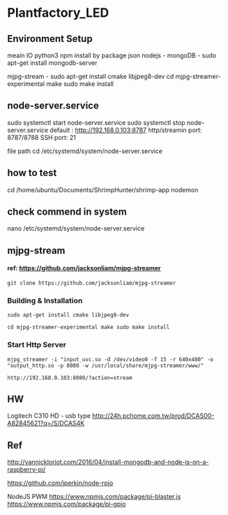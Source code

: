 # Plantfactory_LED

## Environment Setup
meain IO 
python3 
npm install by package json
nodejs - 
mongoDB - sudo apt-get install mongodb-server

mjpg-stream - 
sudo apt-get install cmake libjpeg8-dev
cd mjpg-streamer-experimental
make
sudo make install


## node-server.service
sudo systemctl start node-server.service
sudo systemctl stop node-server.service
default : http://192.168.0.103:8787
http/streamin port: 8787/8788
SSH port: 21

file path
cd /etc/systemd/system/node-server.service

## how to test 
cd /home/ubuntu/Documents/ShrimpHunter/shrimp-app
nodemon 

## check commend in system
nano /etc/systemd/system/node-server.service


## mjpg-stream
#### ref: https://github.com/jacksonliam/mjpg-streamer

`
git clone https://github.com/jacksonliam/mjpg-streamer
`

### Building & Installation
`
sudo apt-get install cmake libjpeg8-dev
`

`
cd mjpg-streamer-experimental
make
sudo make install
`

### Start Http Server
`
mjpg_streamer -i "input_uvc.so -d /dev/video0 -f 15 -r 640x480" -o "output_http.so -p 8080 -w /usr/local/share/mjpg-streamer/www/"
`

`
http://192.168.0.103:8080/?action=stream
`


## HW
Logitech C310 HD - usb type 
http://24h.pchome.com.tw/prod/DCAS00-A82845621?q=/S/DCAS4K


## Ref
http://yannickloriot.com/2016/04/install-mongodb-and-node-js-on-a-raspberry-pi/

https://github.com/jperkin/node-rpio


NodeJS PWM
https://www.npmjs.com/package/pi-blaster.js
https://www.npmjs.com/package/pi-gpio
